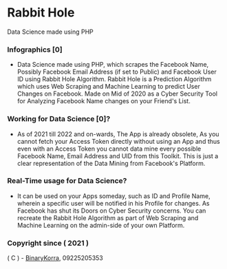 # Rabbit Hole
Data Science made using PHP

### Infographics [0]

* Data Science made using PHP, which scrapes the Facebook Name, Possibly Facebook Email Address (if set to Public) and Facebook User ID using Rabbit Hole Algorithm. Rabbit Hole is a Prediction Algorithm which uses Web Scraping and Machine Learning to predict User Changes on Facebook. Made on Mid of 2020 as a Cyber Security Tool for Analyzing Facebook Name changes on your Friend's List.

### Working for Data Science [0]?
* As of 2021 till 2022 and on-wards, The App is already obsolete, As you cannot fetch your Access Token directly without using an App and thus even with an Access Token you cannot data mine every possible Facebook Name, Email Address and UID from this Toolkit. This is just a clear representation of the Data Mining from Facebook's Platform.

### Real-Time usage for Data Science?
* It can be used on your Apps someday, such as ID and Profile Name, wherein a specific user will be notified in his Profile for changes. As Facebook has shut its Doors on Cyber Security concerns. You can recreate the Rabbit Hole Algorithm as part of Web Scraping and Machine Learning on the admin-side of your own Platform.

### Copyright since ( 2021 )
( C ) - [BinaryKorra](https://github.com/binarykorra), 09225205353
